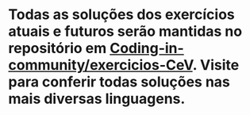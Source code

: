 # Todas as soluções dos exercícios atuais e futuros serão mantidas no repositório em [Coding-in-community/exercicios-CeV](https://github.com/Coding-in-community/exercicios-CeV). Visite para conferir todas soluções nas mais diversas linguagens.
